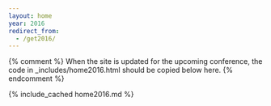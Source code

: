 ```yaml
---
layout: home
year: 2016
redirect_from:
  - /get2016/
---
```


{% comment %}
When the site is updated for the upcoming conference, the code in _includes/home2016.html should be copied below here.
{% endcomment %}

{% include_cached home2016.md %}
